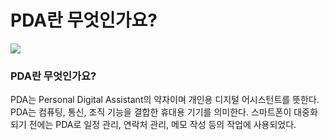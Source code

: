 # PDA란 무엇인가요?

![](https://velog.velcdn.com/images/chrios99/post/a2fd8acb-72c1-4853-a220-3a1b05c5f867/image.png)
### PDA란 무엇인가요?

PDA는 Personal Digital Assistant의 약자이며 개인용 디지털 어시스턴트를 뜻한다. 
PDA는 컴퓨팅, 통신, 조직 기능을 결합한 휴대용 기기를 의미한다. 
스마트폰이 대중화되기 전에는 PDA로 일정 관리, 연락처 관리, 메모 작성 등의 작업에 사용되었다.